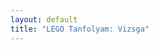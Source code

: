 ```yaml
---
layout: default
title: "LEGO Tanfolyam: Vizsga"
---
```

<!--
# LEGO Tanfolyam: Vizsga

[Labor jelentkezés](https://drive.google.com/open?id=12LwUNToq-DlD6gxyDcOineTTb0BBmTe3kWcnB3zGLcc)

A vizsgán több feladatot kell elvégeznetek. Ezekért jár külön-külön is pont, illetve pluszpont jár, ha a teljes pályát egy menetben teljesítitek. A pontozásnál figyelembe vesszük a pontosságot és a gyorsaságot is, illetve ha valami különleges kiegészítőt raktok a robotra, arra is járhat pluszpont.

Az ábra nem a tényleges vizsgafeladat reprezentációja, az útvonalak és a színek változhatnak, a feladatok sorrendje nem!

A feladatok a következők:

![Vizsgafeladat](/images/tanfolyam/vizsga2.png)

1. Vonalkövetés: a járművet a földre helyezés után a touch szenzor megnyomásával indíthatjuk el. Az úton előfordulhat kereszteződés, ez más színnel van jelölve. A vonalkövetés szekció végeztével a kijelzőre ki kell írni a megtett út becsült hosszát cm-ben.
2. Labirintusból kijutás: a labirintus falai más színnel vannak jelölve, mint a követett vonal. Miután bejutottatok a labirintusba, meg kell keresni annak a kijáratát, ez egy harmadik színnel van jelölve. A labirintusból kijutva ismét az eredeti vonalkövetést kell folytatni. A labirintus falait bejutás után nem szabad átlépni (a szenzor nem lóghat ki).
3. Akadály kikerülése: amikor a vonal egy, az eredetitől eltérő színű vonalra vált, a vonalkövetésnek vége és az útban lévő objektumot meg kell kerülni, majd a vonalat megtalálva kell a vonalkövetést folytatni.  
4. Doboz követése: egy egyenes vonalon kell haladni a járművel olyan sebességgel, hogy az előtte húzott dobozig mért távolságot fixen tartsa. A földön a doboz útvonalát vonal is jelzi, hogy segítse az iránytartást.
## Feladatmegoldás



| 🙉 | K | L | P | Z |
|---|---|---|---|---|
| Vonalkövetés | 0:32.51 | 1:18.78 | 0:59.74 .nem nyomogombról indul. | 0:58.21 |
| Kereszteződés| 0:26:30 | 0:57.51 | 0:38.15 | ✖ |
| Labirintus | 1:31.28 .első 3 egybe.| ✖ | ✖ | ✖ |
| Akadály kikerülése | ✖ | ✖ | 0:15.9 | ✖ |
| Dobozkövetés | 1/2* | 1/2* | 1/2 | 1/2 |
| Teljes pálya | ✖ | ✖ | ✖ | ✖ |
| Feltöltött kód | ✖ | ✖ | ✖ | ✖ |
| Kitöltött kérdőív | ✖ | ✖ | ✖ | ✖ |
-->